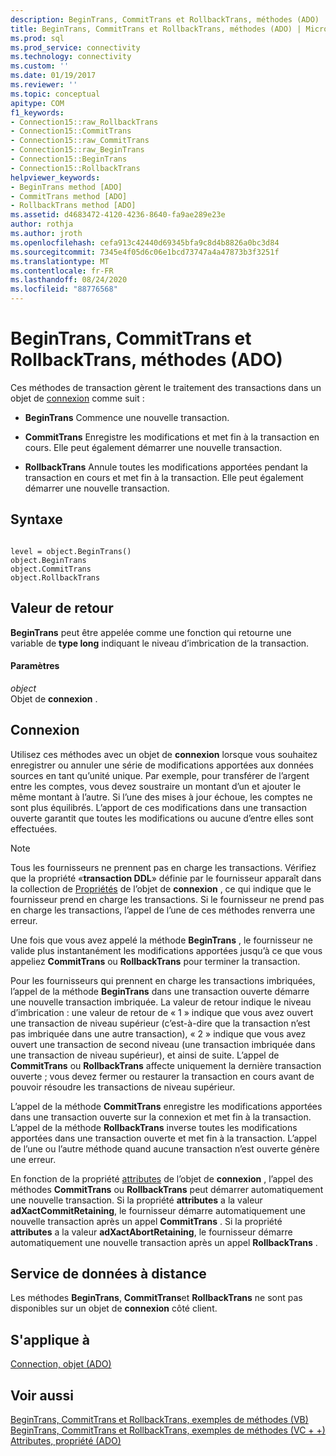 ```yaml
---
description: BeginTrans, CommitTrans et RollbackTrans, méthodes (ADO)
title: BeginTrans, CommitTrans et RollbackTrans, méthodes (ADO) | Microsoft Docs
ms.prod: sql
ms.prod_service: connectivity
ms.technology: connectivity
ms.custom: ''
ms.date: 01/19/2017
ms.reviewer: ''
ms.topic: conceptual
apitype: COM
f1_keywords:
- Connection15::raw_RollbackTrans
- Connection15::CommitTrans
- Connection15::raw_CommitTrans
- Connection15::raw_BeginTrans
- Connection15::BeginTrans
- Connection15::RollbackTrans
helpviewer_keywords:
- BeginTrans method [ADO]
- CommitTrans method [ADO]
- RollbackTrans method [ADO]
ms.assetid: d4683472-4120-4236-8640-fa9ae289e23e
author: rothja
ms.author: jroth
ms.openlocfilehash: cefa913c42440d69345bfa9c8d4b8826a0bc3d84
ms.sourcegitcommit: 7345e4f05d6c06e1bcd73747a4a47873b3f3251f
ms.translationtype: MT
ms.contentlocale: fr-FR
ms.lasthandoff: 08/24/2020
ms.locfileid: "88776568"
---
```

# <a name="begintrans-committrans-and-rollbacktrans-methods-ado"></a>BeginTrans, CommitTrans et RollbackTrans, méthodes (ADO)
Ces méthodes de transaction gèrent le traitement des transactions dans un objet de [connexion](./connection-object-ado.md) comme suit :  
  
-   **BeginTrans** Commence une nouvelle transaction.  
  
-   **CommitTrans** Enregistre les modifications et met fin à la transaction en cours. Elle peut également démarrer une nouvelle transaction.  
  
-   **RollbackTrans** Annule toutes les modifications apportées pendant la transaction en cours et met fin à la transaction. Elle peut également démarrer une nouvelle transaction.  
  
## <a name="syntax"></a>Syntaxe  
  
```  
  
level = object.BeginTrans()  
object.BeginTrans  
object.CommitTrans  
object.RollbackTrans  
```  
  
## <a name="return-value"></a>Valeur de retour  
 **BeginTrans** peut être appelée comme une fonction qui retourne une variable de **type long** indiquant le niveau d’imbrication de la transaction.  
  
#### <a name="parameters"></a>Paramètres  
 *object*  
 Objet de **connexion** .  
  
## <a name="connection"></a>Connexion  
 Utilisez ces méthodes avec un objet de **connexion** lorsque vous souhaitez enregistrer ou annuler une série de modifications apportées aux données sources en tant qu’unité unique. Par exemple, pour transférer de l’argent entre les comptes, vous devez soustraire un montant d’un et ajouter le même montant à l’autre. Si l’une des mises à jour échoue, les comptes ne sont plus équilibrés. L’apport de ces modifications dans une transaction ouverte garantit que toutes les modifications ou aucune d’entre elles sont effectuées.  
  
> [!NOTE]
>  Tous les fournisseurs ne prennent pas en charge les transactions. Vérifiez que la propriété «**transaction DDL**» définie par le fournisseur apparaît dans la collection de [Propriétés](./properties-collection-ado.md) de l’objet de **connexion** , ce qui indique que le fournisseur prend en charge les transactions. Si le fournisseur ne prend pas en charge les transactions, l’appel de l’une de ces méthodes renverra une erreur.  
  
 Une fois que vous avez appelé la méthode **BeginTrans** , le fournisseur ne valide plus instantanément les modifications apportées jusqu’à ce que vous appeliez **CommitTrans** ou **RollbackTrans** pour terminer la transaction.  
  
 Pour les fournisseurs qui prennent en charge les transactions imbriquées, l’appel de la méthode **BeginTrans** dans une transaction ouverte démarre une nouvelle transaction imbriquée. La valeur de retour indique le niveau d’imbrication : une valeur de retour de « 1 » indique que vous avez ouvert une transaction de niveau supérieur (c’est-à-dire que la transaction n’est pas imbriquée dans une autre transaction), « 2 » indique que vous avez ouvert une transaction de second niveau (une transaction imbriquée dans une transaction de niveau supérieur), et ainsi de suite. L’appel de **CommitTrans** ou **RollbackTrans** affecte uniquement la dernière transaction ouverte ; vous devez fermer ou restaurer la transaction en cours avant de pouvoir résoudre les transactions de niveau supérieur.  
  
 L’appel de la méthode **CommitTrans** enregistre les modifications apportées dans une transaction ouverte sur la connexion et met fin à la transaction. L’appel de la méthode **RollbackTrans** inverse toutes les modifications apportées dans une transaction ouverte et met fin à la transaction. L’appel de l’une ou l’autre méthode quand aucune transaction n’est ouverte génère une erreur.  
  
 En fonction de la propriété [attributes](./attributes-property-ado.md) de l’objet de **connexion** , l’appel des méthodes **CommitTrans** ou **RollbackTrans** peut démarrer automatiquement une nouvelle transaction. Si la propriété **attributes** a la valeur **adXactCommitRetaining**, le fournisseur démarre automatiquement une nouvelle transaction après un appel **CommitTrans** . Si la propriété **attributes** a la valeur **adXactAbortRetaining**, le fournisseur démarre automatiquement une nouvelle transaction après un appel **RollbackTrans** .  
  
## <a name="remote-data-service"></a>Service de données à distance  
 Les méthodes **BeginTrans**, **CommitTrans**et **RollbackTrans** ne sont pas disponibles sur un objet de **connexion** côté client.  
  
## <a name="applies-to"></a>S'applique à  
 [Connection, objet (ADO)](./connection-object-ado.md)  
  
## <a name="see-also"></a>Voir aussi  
 [BeginTrans, CommitTrans et RollbackTrans, exemples de méthodes (VB)](./begintrans-committrans-and-rollbacktrans-methods-example-vb.md)   
 [BeginTrans, CommitTrans et RollbackTrans, exemples de méthodes (VC + +)](./begintrans-committrans-and-rollbacktrans-methods-example-vc.md)   
 [Attributes, propriété (ADO)](./attributes-property-ado.md)